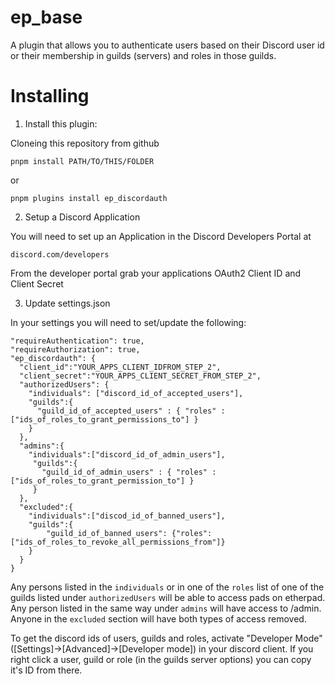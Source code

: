 ep_base
=======

A plugin that allows you to authenticate users based on their Discord user id or
their membership in guilds (servers) and roles in those guilds.

# Installing

1. Install this plugin:

Cloneing this repository from github

    pnpm install PATH/TO/THIS/FOLDER

or

    pnpm plugins install ep_discordauth

2. Setup a Discord Application

You will need to set up an Application in the Discord Developers Portal at

    discord.com/developers

From the developer portal grab your applications OAuth2 Client ID and Client Secret

3. Update settings.json

In your settings you will need to set/update the following:


    "requireAuthentication": true,
    "requireAuthorization": true,
    "ep_discordauth": {
      "client_id":"YOUR_APPS_CLIENT_IDFROM_STEP_2",
      "client_secret":"YOUR_APPS_CLIENT_SECRET_FROM_STEP_2",
      "authorizedUsers": {
        "individuals": ["discord_id_of_accepted_users"],
        "guilds":{
          "guild_id_of_accepted_users" : { "roles" : ["ids_of_roles_to_grant_permissions_to"] }
        }
      },
      "admins":{
        "individuals":["discord_id_of_admin_users"],
         "guilds":{
           "guild_id_of_admin_users" : { "roles" : ["ids_of_roles_to_grant_permission_to"] }
         }
      },
      "excluded":{
        "individuals":["discod_id_of_banned_users"],
        "guilds":{
            "guild_id_of_banned_users": {"roles":["ids_of_roles_to_revoke_all_permissions_from"]}
        }
      }
    }

Any persons listed in the `individuals` or in one of the `roles` list of one of
the guilds listed under `authorizedUsers` will be able to access pads on etherpad.
Any person listed in the same way under `admins` will have access to /admin.
Anyone in the `excluded` section will have both types of access removed.

To get the discord ids of users, guilds and roles, activate "Developer Mode"
([Settings]->[Advanced]->[Developer mode]) in your discord client. If you right
click a user, guild or role (in the guilds server options) you can copy it's ID
from there.

